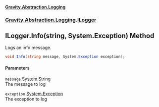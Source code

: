#### [Gravity.Abstraction.Logging](./index.md 'index')
### [Gravity.Abstraction.Logging](./Gravity-Abstraction-Logging.md 'Gravity.Abstraction.Logging').[ILogger](./Gravity-Abstraction-Logging-ILogger.md 'Gravity.Abstraction.Logging.ILogger')
## ILogger.Info(string, System.Exception) Method
Logs an info message.  
```csharp
void Info(string message, System.Exception exception);
```
#### Parameters
<a name='Gravity-Abstraction-Logging-ILogger-Info(string_System-Exception)-message'></a>
`message` [System.String](https://docs.microsoft.com/en-us/dotnet/api/System.String 'System.String')  
The message to log  
  
<a name='Gravity-Abstraction-Logging-ILogger-Info(string_System-Exception)-exception'></a>
`exception` [System.Exception](https://docs.microsoft.com/en-us/dotnet/api/System.Exception 'System.Exception')  
The exception to log  
  
